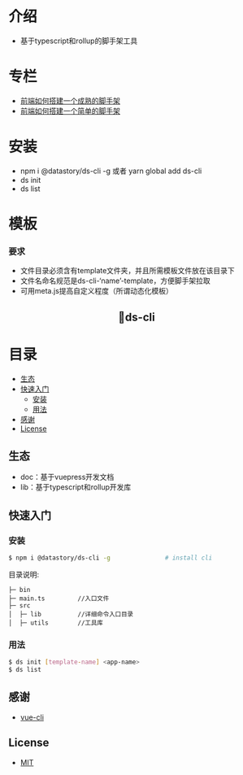 # 介绍

- 基于typescript和rollup的脚手架工具

# 专栏

- [前端如何搭建一个成熟的脚手架](https://juejin.im/post/5c98dc71e51d4501806d0a98)
- [前端如何搭建一个简单的脚手架](https://juejin.im/post/5c8f9dbfe51d45279e268e3b)


# 安装

- npm i @datastory/ds-cli -g 或者 yarn global add ds-cli
- ds init <template-name> <app-name>
- ds list

# 模板

### 要求

- 文件目录必须含有template文件夹，并且所需模板文件放在该目录下
- 文件名命名规范是ds-cli-‘name’-template，方便脚手架拉取
- 可用meta.js提高自定义程度（所谓动态化模板）


<h2 align="center">ds-cli</h2>

# 目录

- [生态](#生态)
- [快速入门](#快速入门)
  - [安装](#安装)
  - [用法](#用法)
- [感谢](#感谢)
- [License](#license)

## 生态

- doc：基于vuepress开发文档
- lib：基于typescript和rollup开发库


## 快速入门

### 安装

```bash
$ npm i @datastory/ds-cli -g               # install cli
```

目录说明:

```
├─ bin             
├─ main.ts         //入口文件
├─ src
│  ├─ lib          //详细命令入口目录
│  ├─ utils        //工具库
```

### 用法

```bash
$ ds init [template-name] <app-name>            
$ ds list
```

## 感谢

- [vue-cli](https://github.com/vuejs/vue-cli)

## License

- [MIT](https://opensource.org/licenses/MIT)
